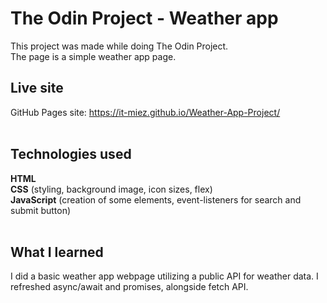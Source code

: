 # The Odin Project -  Weather app
This project was made while doing The Odin Project. </br>
The page is a simple weather app page.</br>

## Live site
GitHub Pages site: https://it-miez.github.io/Weather-App-Project/
</br></br>

## Technologies used
**HTML** </br>
**CSS** (styling, background image, icon sizes, flex)</br>
**JavaScript** (creation of some elements, event-listeners for search and submit button)</br></br>


## What I learned
I did a basic weather app webpage utilizing a public API for weather data. I refreshed async/await and promises, alongside fetch API.